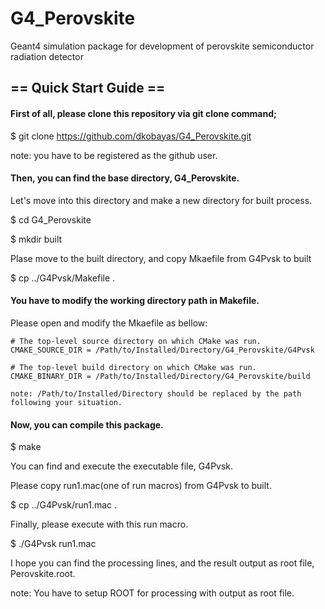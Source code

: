 # G4_Perovskite
Geant4 simulation package for development of perovskite semiconductor radiation detector

## == Quick Start Guide ==

#### First of all, please clone this repository via git clone command;

  $ git clone https://github.com/dkobayas/G4_Perovskite.git

  note: you have to be registered as the github user.

#### Then, you can find the base directory, G4_Perovskite.

  Let's move into this directory and make a new directory for built process.

  $ cd G4_Perovskite

  $ mkdir built

  Plase move to the built directory, and copy Mkaefile from G4Pvsk to built

  $ cp ../G4Pvsk/Makefile .
  
#### You have to modify the working directory path in Makefile.

  Please open and modify the Mkaefile as bellow:
    
    # The top-level source directory on which CMake was run.
    CMAKE_SOURCE_DIR = /Path/to/Installed/Directory/G4_Perovskite/G4Pvsk

    # The top-level build directory on which CMake was run.
    CMAKE_BINARY_DIR = /Path/to/Installed/Directory/G4_Perovskite/build

    note: /Path/to/Installed/Directory should be replaced by the path following your situation.

#### Now, you can compile this package.
  
  $ make
  
  You can find and execute the executable file, G4Pvsk.
  
  Please copy run1.mac(one of run macros) from G4Pvsk to built.
  
  $ cp ../G4Pvsk/run1.mac .
  
  Finally, please execute with this run macro.
  
  $ ./G4Pvsk run1.mac
  
  I hope you can find the processing lines, and the result output as root file, Perovskite.root.
  
  note: You have to setup ROOT for processing with output as root file.

